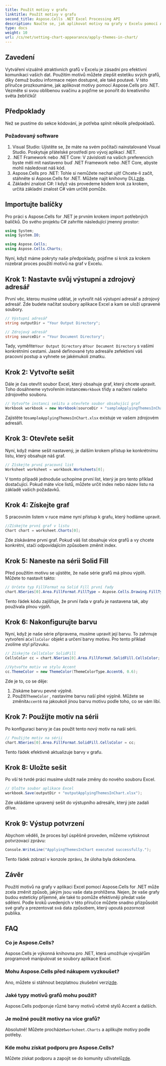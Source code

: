 ```yaml
---
title: Použít motivy v grafu
linktitle: Použít motivy v grafu
second_title: Aspose.Cells .NET Excel Processing API
description: Naučte se, jak aplikovat motivy na grafy v Excelu pomocí Aspose.Cells for .NET s naším jednoduchým průvodcem krok za krokem. Vylepšete svou prezentaci dat.
type: docs
weight: 10
url: /cs/net/setting-chart-appearance/apply-themes-in-chart/
---
```

## Zavedení

Vytváření vizuálně atraktivních grafů v Excelu je zásadní pro efektivní komunikaci vašich dat. Použitím motivů můžete zlepšit estetiku svých grafů, díky čemuž budou informace nejen dostupné, ale také poutavé. V této příručce prozkoumáme, jak aplikovat motivy pomocí Aspose.Cells pro .NET. Vezměte si svou oblíbenou svačinu a pojďme se ponořit do kreativního světa žebříčků!

## Předpoklady

Než se pustíme do sekce kódování, je potřeba splnit několik předpokladů.

### Požadovaný software

1. Visual Studio: Ujistěte se, že máte na svém počítači nainstalované Visual Studio. Poskytuje přátelské prostředí pro vývoj aplikací .NET.
2. .NET Framework nebo .NET Core: V závislosti na vašich preferencích byste měli mít nastaveno buď .NET Framework nebo .NET Core, abyste mohli následovat náš kód.
3.  Aspose.Cells pro .NET: Tohle si nemůžete nechat ujít! Chcete-li začít, stáhněte si Aspose.Cells for .NET. Můžete najít knihovny DLL[zde](https://releases.aspose.com/cells/net/).
4. Základní znalost C#: I když vás provedeme kódem krok za krokem, určitá základní znalost C# vám určitě pomůže.

## Importujte balíčky

Pro práci s Aspose.Cells for .NET je prvním krokem import potřebných balíčků. Do svého projektu C# zahrňte následující jmenný prostor:

```csharp
using System;
using System.IO;

using Aspose.Cells;
using Aspose.Cells.Charts;
```

Nyní, když máme pokryty naše předpoklady, pojďme si krok za krokem rozebrat proces použití motivů na graf v Excelu.

## Krok 1: Nastavte svůj výstupní a zdrojový adresář

První věc, kterou musíme udělat, je vytvořit náš výstupní adresář a zdrojový adresář. Zde budete načítat soubory aplikace Excel a kam se uloží upravené soubory.

```csharp
// Výstupní adresář
string outputDir = "Your Output Directory";

// Zdrojový adresář
string sourceDir = "Your Document Directory";
```

 Tady, vyměňte`Your Output Directory` a`Your Document Directory` s vašimi konkrétními cestami. Jasně definované tyto adresáře zefektivní váš pracovní postup a vyhnete se jakémukoli zmatku.

## Krok 2: Vytvořte sešit

 Dále je čas otevřít soubor Excel, který obsahuje graf, který chcete upravit. Toho dosáhneme vytvořením instance`Workbook` třídy a načtení našeho zdrojového souboru.

```csharp
// Vytvořte instanci sešitu a otevřete soubor obsahující graf
Workbook workbook = new Workbook(sourceDir + "sampleApplyingThemesInChart.xlsx");
```

 Zajistěte to`sampleApplyingThemesInChart.xlsx` existuje ve vašem zdrojovém adresáři.

## Krok 3: Otevřete sešit

Nyní, když máme sešit nastavený, je dalším krokem přístup ke konkrétnímu listu, který obsahuje náš graf. 

```csharp
// Získejte první pracovní list
Worksheet worksheet = workbook.Worksheets[0];
```

V tomto případě jednoduše uchopíme první list, který je pro tento příklad dostačující. Pokud máte více listů, můžete určit index nebo název listu na základě vašich požadavků.

## Krok 4: Získejte graf

S pracovním listem v ruce máme nyní přístup k grafu, který hodláme upravit.

```csharp
//Získejte první graf v listu
Chart chart = worksheet.Charts[0];
```

Zde získáváme první graf. Pokud váš list obsahuje více grafů a vy chcete konkrétní, stačí odpovídajícím způsobem změnit index.

## Krok 5: Naneste na sérii Solid Fill

Před použitím motivu se ujistěte, že naše série grafů má plnou výplň. Můžete to nastavit takto:

```csharp
// Určete typ FillFormat na Solid Fill první řady
chart.NSeries[0].Area.FillFormat.FillType = Aspose.Cells.Drawing.FillType.Solid;
```

Tento řádek kódu zajišťuje, že první řada v grafu je nastavena tak, aby používala plnou výplň.

## Krok 6: Nakonfigurujte barvu

 Nyní, když je naše série připravena, musíme upravit její barvu. To zahrnuje vytvoření a`CellsColor` objekt a určení barvy motivu. Pro tento příklad zvolíme styl přízvuku.

```csharp
// Získejte CellsColor SolidFill
CellsColor cc = chart.NSeries[0].Area.FillFormat.SolidFill.CellsColor;

//Vytvořte motiv ve stylu Accent
cc.ThemeColor = new ThemeColor(ThemeColorType.Accent6, 0.6);
```

Zde je to, co se děje:
1. Získáme barvu pevné výplně.
2.  Použití`ThemeColor` , nastavíme barvu naší plné výplně. Můžete se změnit`Accent6` na jakoukoli jinou barvu motivu podle toho, co se vám líbí.

## Krok 7: Použijte motiv na sérii

Po konfiguraci barvy je čas použít tento nový motiv na naši sérii. 

```csharp
// Použijte motiv na sérii
chart.NSeries[0].Area.FillFormat.SolidFill.CellsColor = cc;
```

Tento řádek efektivně aktualizuje barvy v grafu. 

## Krok 8: Uložte sešit

Po vší té tvrdé práci musíme uložit naše změny do nového souboru Excel.

```csharp
// Uložte soubor aplikace Excel
workbook.Save(outputDir + "outputApplyingThemesInChart.xlsx");
```

Zde ukládáme upravený sešit do výstupního adresáře, který jste zadali dříve. 

## Krok 9: Výstup potvrzení

Abychom věděli, že proces byl úspěšně proveden, můžeme vytisknout potvrzovací zprávu:

```csharp
Console.WriteLine("ApplyingThemesInChart executed successfully.");
```

Tento řádek zobrazí v konzole zprávu, že úloha byla dokončena.

## Závěr

Použití motivů na grafy v aplikaci Excel pomocí Aspose.Cells for .NET může zcela změnit způsob, jakým jsou vaše data prohlížena. Nejen, že vaše grafy budou esteticky příjemné, ale také to pomůže efektivněji předat vaše sdělení. Podle kroků uvedených v této příručce můžete snadno přizpůsobit své grafy a prezentovat svá data způsobem, který upoutá pozornost publika.

## FAQ

### Co je Aspose.Cells?
Aspose.Cells je výkonná knihovna pro .NET, která umožňuje vývojářům programově manipulovat se soubory aplikace Excel.

### Mohu Aspose.Cells před nákupem vyzkoušet?
 Ano, můžete si stáhnout bezplatnou zkušební verzi[zde](https://releases.aspose.com/).

### Jaké typy motivů grafů mohu použít?
Aspose.Cells podporuje různé barvy motivů včetně stylů Accent a dalších.

### Je možné použít motivy na více grafů?
 Absolutně! Můžete procházet`worksheet.Charts` a aplikujte motivy podle potřeby.

### Kde mohu získat podporu pro Aspose.Cells?
 Můžete získat podporu a zapojit se do komunity uživatelů[zde](https://forum.aspose.com/c/cells/9).